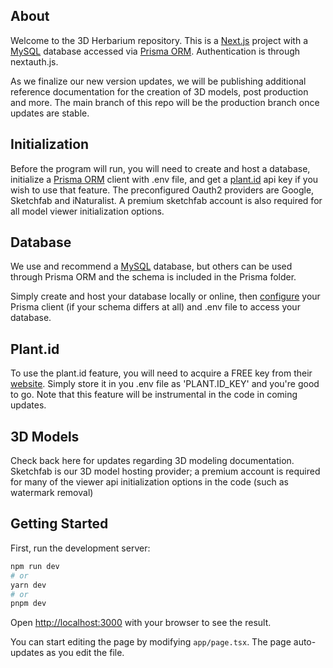 ## About
Welcome to the 3D Herbarium repository. This is a [Next.js](https://nextjs.org/) project with a [MySQL](https://www.mysql.com/) database accessed via [Prisma ORM](https://www.prisma.io/). Authentication is through nextauth.js.

As we finalize our new version updates, we will be publishing additional reference documentation for the creation of 3D models, post production and more. The main branch of this repo will be the production branch once updates are stable.

## Initialization

Before the program will run, you will need to create and host a database, initialize a [Prisma ORM](https://www.prisma.io/) client with .env file, and get a [plant.id](https://plant.id/) api key if you wish to use that feature. The preconfigured Oauth2 providers are Google, Sketchfab and iNaturalist. A premium sketchfab account is also required for all model viewer initialization options.

## Database

We use and recommend a [MySQL](https://www.mysql.com/) database, but others can be used through Prisma ORM and the schema is included in the Prisma folder.

Simply create and host your database locally or online, then [configure](https://www.prisma.io/docs/orm/prisma-client) your Prisma client (if your schema differs at all) and .env file to access your database.

## Plant.id

To use the plant.id feature, you will need to acquire a FREE key from their [website](https://plant.id/). Simply store it in you .env file as 'PLANT.ID_KEY' and you're good to go. Note that this feature will be instrumental 
in the code in coming updates.

## 3D Models

Check back here for updates regarding 3D modeling documentation. Sketchfab is our 3D model hosting provider; a premium account is required for many of the viewer api initialization options in the code (such as watermark removal)

## Getting Started

First, run the development server:

```bash
npm run dev
# or
yarn dev
# or
pnpm dev
```

Open [http://localhost:3000](http://localhost:3000) with your browser to see the result.

You can start editing the page by modifying `app/page.tsx`. The page auto-updates as you edit the file.

